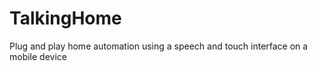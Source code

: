 TalkingHome
===========

Plug and play home automation using a speech and touch interface on a mobile device